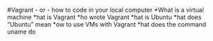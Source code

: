 #Vagrant - or - how to code in your local computer
*What is a virtual machine
*hat is Vagrant
*ho wrote Vagrant
*hat is Ubuntu
*hat does “Ubuntu” mean
*ow to use VMs with Vagrant
*hat does the command uname do
